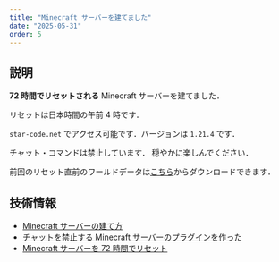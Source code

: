 ```yaml
---
title: "Minecraft サーバーを建てました"
date: "2025-05-31"
order: 5
---
```


## 説明
**72 時間でリセットされる** Minecraft サーバーを建てました．

リセットは日本時間の午前 4 時です．

`star-code.net` でアクセス可能です．バージョンは `1.21.4` です．

チャット・コマンドは禁止しています．
穏やかに楽しんでください．

前回のリセット直前のワールドデータは[こちら](/download/world-latest.zip)からダウンロードできます．


## 技術情報

- [Minecraft サーバーの建て方](/blog/minecraft-server-2)
- [チャットを禁止する Minecraft サーバーのプラグインを作った](/blog/minecraft-server-3)
- [Minecraft サーバーを 72 時間でリセット](/blog/minecraft-server-4)
